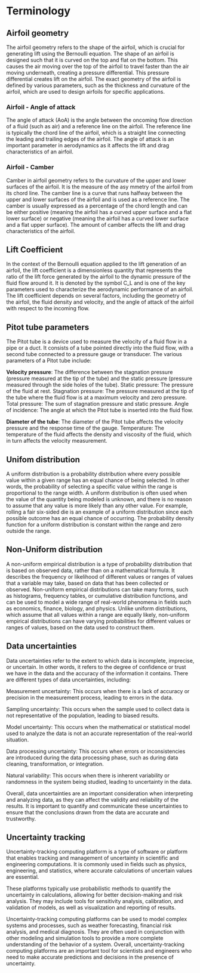 # Terminology

## Airfoil geometry

The airfoil geometry refers to the shape of the airfoil, which is crucial for generating lift using the Bernoulli equation. The shape of an airfoil is designed such that it is curved on the top and flat on the bottom. This causes the air moving over the top of the airfoil to travel faster than the air moving underneath, creating a pressure differential. This pressure differential creates lift on the airfoil. The exact geometry of the airfoil is defined by various parameters, such as the thickness and curvature of the airfoil, which are used to design airfoils for specific applications.

### Airfoil - Angle of attack

The angle of attack (AoA) is the angle between the oncoming flow direction of a fluid (such as air) and a reference line on the airfoil. The reference line is typically the chord line of the airfoil, which is a straight line connecting the leading and trailing edges of the airfoil. The angle of attack is an important parameter in aerodynamics as it affects the lift and drag characteristics of an airfoil.

### Airfoil - Camber

Camber in airfoil geometry refers to the curvature of the upper and lower surfaces of the airfoil. It is the measure of the asy
mmetry of the airfoil from its chord line. The camber line is a curve that runs halfway between the upper and lower surfaces of the airfoil and is used as a reference line. The camber is usually expressed as a percentage of the chord length and can be either positive (meaning the airfoil has a curved upper surface and a flat lower surface) or negative (meaning the airfoil has a curved lower surface and a flat upper surface). The amount of camber affects the lift and drag characteristics of the airfoil.

## Lift Coefficient

In the context of the Bernoulli equation applied to the lift generation of an airfoil, the lift coefficient is a dimensionless quantity that represents the ratio of the lift force generated by the airfoil to the dynamic pressure of the fluid flow around it. It is denoted by the symbol C_L and is one of the key parameters used to characterize the aerodynamic performance of an airfoil. The lift coefficient depends on several factors, including the geometry of the airfoil, the fluid density and velocity, and the angle of attack of the airfoil with respect to the incoming flow.

## Pitot tube parameters

The Pitot tube is a device used to measure the velocity of a fluid flow in a pipe or a duct. It consists of a tube pointed directly into the fluid flow, with a second tube connected to a pressure gauge or transducer. The various parameters of a Pitot tube include:

**Velocity pressure**: The difference between the stagnation pressure (pressure measured at the tip of the tube) and the static pressure (pressure measured through the side holes of the tube).
Static pressure: The pressure of the fluid at rest.
Stagnation pressure: The pressure measured at the tip of the tube where the fluid flow is at a maximum velocity and zero pressure.
Total pressure: The sum of stagnation pressure and static pressure.
Angle of incidence: The angle at which the Pitot tube is inserted into the fluid flow.

**Diameter of the tube**: The diameter of the Pitot tube affects the velocity pressure and the response time of the gauge.
Temperature: The temperature of the fluid affects the density and viscosity of the fluid, which in turn affects the velocity measurement.

## Unifom distribution

A uniform distribution is a probability distribution where every possible value within a given range has an equal chance of being selected. In other words, the probability of selecting a specific value within the range is proportional to the range width. A uniform distribution is often used when the value of the quantity being modeled is unknown, and there is no reason to assume that any value is more likely than any other value. For example, rolling a fair six-sided die is an example of a uniform distribution since each possible outcome has an equal chance of occurring. The probability density function for a uniform distribution is constant within the range and zero outside the range.

## Non-Uniform distribution

A non-uniform empirical distribution is a type of probability distribution that is based on observed data, rather than on a mathematical formula. It describes the frequency or likelihood of different values or ranges of values that a variable may take, based on data that has been collected or observed. Non-uniform empirical distributions can take many forms, such as histograms, frequency tables, or cumulative distribution functions, and can be used to model a wide range of real-world phenomena in fields such as economics, finance, biology, and physics. Unlike uniform distributions, which assume that all values within a range are equally likely, non-uniform empirical distributions can have varying probabilities for different values or ranges of values, based on the data used to construct them.

## Data uncertainties

Data uncertainties refer to the extent to which data is incomplete, imprecise, or uncertain. In other words, it refers to the degree of confidence or trust we have in the data and the accuracy of the information it contains. There are different types of data uncertainties, including:

Measurement uncertainty: This occurs when there is a lack of accuracy or precision in the measurement process, leading to errors in the data.

Sampling uncertainty: This occurs when the sample used to collect data is not representative of the population, leading to biased results.

Model uncertainty: This occurs when the mathematical or statistical model used to analyze the data is not an accurate representation of the real-world situation.

Data processing uncertainty: This occurs when errors or inconsistencies are introduced during the data processing phase, such as during data cleaning, transformation, or integration.

Natural variability: This occurs when there is inherent variability or randomness in the system being studied, leading to uncertainty in the data.

Overall, data uncertainties are an important consideration when interpreting and analyzing data, as they can affect the validity and reliability of the results. It is important to quantify and communicate these uncertainties to ensure that the conclusions drawn from the data are accurate and trustworthy.

## Uncertainty tracking

Uncertainty-tracking computing platform is a type of software or platform that enables tracking and management of uncertainty in scientific and engineering computations. It is commonly used in fields such as physics, engineering, and statistics, where accurate calculations of uncertain values are essential.

These platforms typically use probabilistic methods to quantify the uncertainty in calculations, allowing for better decision-making and risk analysis. They may include tools for sensitivity analysis, calibration, and validation of models, as well as visualization and reporting of results.

Uncertainty-tracking computing platforms can be used to model complex systems and processes, such as weather forecasting, financial risk analysis, and medical diagnosis. They are often used in conjunction with other modeling and simulation tools to provide a more complete understanding of the behavior of a system.
Overall, uncertainty-tracking computing platforms are an important tool for scientists and engineers who need to make accurate predictions and decisions in the presence of uncertainty.
